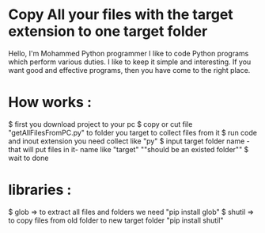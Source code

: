 # Copy All your files with the target extension to one target folder
Hello, I'm Mohammed
 Python programmer 
I like to code Python programs which perform various duties. I like to keep it simple and interesting. If you want good and effective programs, then you have come to the right place.
# How works :
$ first you download project to your pc 
$ copy or cut file "getAllFilesFromPC.py" to folder you target to collect files from it
$ run code and inout extension you need collect like "py"
$ input target folder name - that will put files in it- name like "target"  ""should be an existed folder""
$ wait to done


# libraries :
$ glob => to extract all files and folders we need "pip install glob" 
$ shutil => to copy files from old folder to new target folder "pip install shutil"
